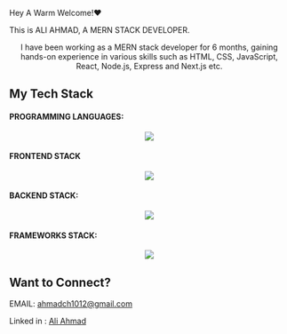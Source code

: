 Hey A Warm Welcome!❤️

This is ALI AHMAD, A MERN STACK DEVELOPER.



<p align="center">I have been working as a MERN stack developer for 6 months, gaining hands-on experience in various skills such as HTML, CSS, JavaScript, React, Node.js, Express and Next.js etc.</p>

<h2>My Tech Stack</h2>

<h4>PROGRAMMING LANGUAGES:</h4>

<p align="center">
  <a href="https://skillicons.dev">
    <img src="https://skillicons.dev/icons?i=javascript" />
  </a>
</p>

<h4>FRONTEND STACK</h4>
<p align="center">
  <a href="https://skillicons.dev">
    <img src="https://skillicons.dev/icons?i=html,css,react,bootstrap,tailwind,materialui&theme=light" />
  </a>
</p>

<h4>BACKEND STACK:</h4>

<p align="center">
  <a href="https://skillicons.dev">
    <img src="https://skillicons.dev/icons?i=nodejs,express,mongodb&theme=light" />
  </a>
</p>

<h4>FRAMEWORKS STACK:</h4>

<p align="center">
  <a href="https://skillicons.dev">
    <img src="https://skillicons.dev/icons?i=nextjs&theme=light" />
  </a>
</p>

<h2>Want to Connect?</h2>

EMAIL: ahmadch1012@gmail.com

Linked in : <a href="linkedin.com/in/ali-ahmad-3633a020a">Ali Ahmad</a>
